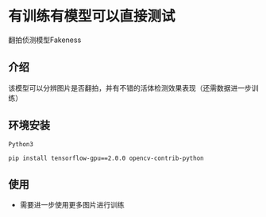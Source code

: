 #  有训练有模型可以直接测试


翻拍侦测模型Fakeness

## 介绍

该模型可以分辨图片是否翻拍，并有不错的活体检测效果表现（还需数据进一步训练）



## 环境安装

`Python3`

`pip install tensorflow-gpu==2.0.0 opencv-contrib-python`



## 使用

* 需要进一步使用更多图片进行训练

  

   
